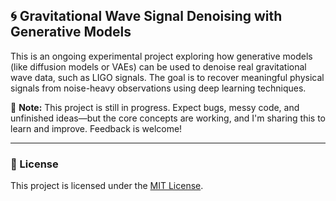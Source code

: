 ## 🌀 Gravitational Wave Signal Denoising with Generative Models

This is an ongoing experimental project exploring how generative models (like diffusion models or VAEs) can be used to denoise real gravitational wave data, such as LIGO signals. The goal is to recover meaningful physical signals from noise-heavy observations using deep learning techniques.

🚧 **Note:** This project is still in progress. Expect bugs, messy code, and unfinished ideas—but the core concepts are working, and I'm sharing this to learn and improve. Feedback is welcome!

---

### 📄 License

This project is licensed under the [MIT License](./LICENSE).
